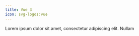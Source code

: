 ```yaml
---
title: Vue 3
icon: svg-logos:vue
---
```


Lorem ipsum dolor sit amet, consectetur adipiscing elit. Nullam
